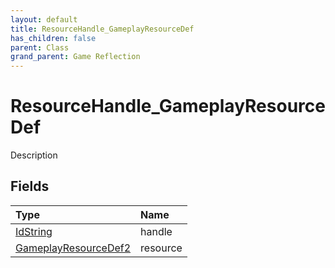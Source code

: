 ```yaml
---
layout: default
title: ResourceHandle_GameplayResourceDef
has_children: false
parent: Class
grand_parent: Game Reflection
---
```

# ResourceHandle_GameplayResourceDef
Description 

## Fields

| Type | Name |
|:----------|:--------------|
| [IdString](/riftbreaker-wiki/docs/game-reflection/components/id_string/) | handle |
| [GameplayResourceDef2](/riftbreaker-wiki/docs/game-reflection/components/gameplay_resource_def2/) | resource |

